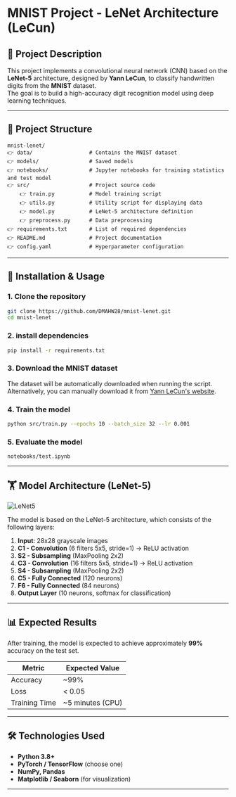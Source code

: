 # MNIST Project - LeNet Architecture (LeCun)

## 👋 Project Description  
This project implements a convolutional neural network (CNN) based on the **LeNet-5** architecture, designed by **Yann LeCun**, to classify handwritten digits from the **MNIST** dataset.  
The goal is to build a high-accuracy digit recognition model using deep learning techniques.

---

## 📁 Project Structure  
```
mnist-lenet/
👉 data/                  # Contains the MNIST dataset
👉 models/                # Saved models
👉 notebooks/             # Jupyter notebooks for training statistics and test model
👉 src/                   # Project source code
    👉 train.py           # Model training script
    👉 utils.py           # Utility script for displaying data
    👉 model.py           # LeNet-5 architecture definition
    👉 preprocess.py      # Data preprocessing
👉 requirements.txt       # List of required dependencies
👉 README.md              # Project documentation
👉 config.yaml            # Hyperparameter configuration
```

---

## 🚀 Installation & Usage  

### 1. Clone the repository  
```bash
git clone https://github.com/DMAHW28/mnist-lenet.git
cd mnist-lenet
```

### 2. install dependencies  
```bash
pip install -r requirements.txt
```

### 3. Download the MNIST dataset  
The dataset will be automatically downloaded when running the script.  
Alternatively, you can manually download it from [Yann LeCun's website](http://yann.lecun.com/exdb/mnist/).

### 4. Train the model  
```bash
python src/train.py --epochs 10 --batch_size 32 --lr 0.001
```

### 5. Evaluate the model  
```run 
notebooks/test.ipynb
```

---

## 🏋️ Model Architecture (LeNet-5)  
![LeNet5](https://miro.medium.com/max/2000/1*1TI1aGBZ4dybR6__DI9dzA.png)

The model is based on the LeNet-5 architecture, which consists of the following layers:

1. **Input**: 28x28 grayscale images  
2. **C1 - Convolution** (6 filters 5x5, stride=1) → ReLU activation  
3. **S2 - Subsampling** (MaxPooling 2x2)  
4. **C3 - Convolution** (16 filters 5x5, stride=1) → ReLU activation  
5. **S4 - Subsampling** (MaxPooling 2x2)  
6. **C5 - Fully Connected** (120 neurons)  
7. **F6 - Fully Connected** (84 neurons)  
8. **Output Layer** (10 neurons, softmax for classification)


---

## 📊 Expected Results  
After training, the model is expected to achieve approximately **99%** accuracy on the test set.

| Metric         | Expected Value |
|----------------|----------------|
| Accuracy       | ~99%             |
| Loss           | < 0.05            |
| Training Time  | ~5 minutes (CPU)  |

---

## 🛠️ Technologies Used  
- **Python 3.8+**  
- **PyTorch / TensorFlow** (choose one)  
- **NumPy, Pandas**  
- **Matplotlib / Seaborn** (for visualization)  

---
